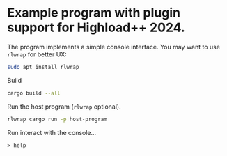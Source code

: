 # Example program with plugin support for Highload++ 2024.

The program implements a simple console interface. You may want to use `rlwrap`
for better UX:
```sh
sudo apt install rlwrap
```

Build
```sh
cargo build --all
```

Run the host program (`rlwrap` optional).
```sh
rlwrap cargo run -p host-program
```

Run interact with the console...
```
> help
```
